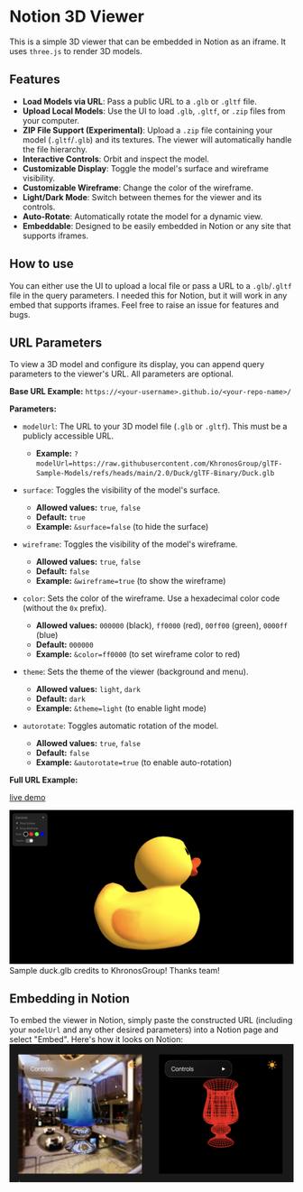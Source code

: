 # Notion 3D Viewer

This is a simple 3D viewer that can be embedded in Notion as an iframe. It uses `three.js` to render 3D models.

## Features

- **Load Models via URL**: Pass a public URL to a `.glb` or `.gltf` file.
- **Upload Local Models**: Use the UI to load `.glb`, `.gltf`, or `.zip` files from your computer.
- **ZIP File Support (Experimental)**: Upload a `.zip` file containing your model (`.gltf`/`.glb`) and its textures. The viewer will automatically handle the file hierarchy.
- **Interactive Controls**: Orbit and inspect the model.
- **Customizable Display**: Toggle the model's surface and wireframe visibility.
- **Customizable Wireframe**: Change the color of the wireframe.
- **Light/Dark Mode**: Switch between themes for the viewer and its controls.
- **Auto-Rotate**: Automatically rotate the model for a dynamic view.
- **Embeddable**: Designed to be easily embedded in Notion or any site that supports iframes.

## How to use

You can either use the UI to upload a local file or pass a URL to a `.glb`/`.gltf` file in the query parameters. I needed this for Notion, but it will work in any embed that supports iframes. Feel free to raise an issue for features and bugs.

## URL Parameters

To view a 3D model and configure its display, you can append query parameters to the viewer's URL. All parameters are optional.

**Base URL Example:**
`https://<your-username>.github.io/<your-repo-name>/`

**Parameters:**

*   `modelUrl`: The URL to your 3D model file (`.glb` or `.gltf`). This must be a publicly accessible URL.
    *   **Example:** `?modelUrl=https://raw.githubusercontent.com/KhronosGroup/glTF-Sample-Models/refs/heads/main/2.0/Duck/glTF-Binary/Duck.glb`

*   `surface`: Toggles the visibility of the model's surface.
    *   **Allowed values:** `true`, `false`
    *   **Default:** `true`
    *   **Example:** `&surface=false` (to hide the surface)

*   `wireframe`: Toggles the visibility of the model's wireframe.
    *   **Allowed values:** `true`, `false`
    *   **Default:** `false`
    *   **Example:** `&wireframe=true` (to show the wireframe)

*   `color`: Sets the color of the wireframe. Use a hexadecimal color code (without the `0x` prefix).
    *   **Allowed values:** `000000` (black), `ff0000` (red), `00ff00` (green), `0000ff` (blue)
    *   **Default:** `000000`
    *   **Example:** `&color=ff0000` (to set wireframe color to red)

*   `theme`: Sets the theme of the viewer (background and menu).
    *   **Allowed values:** `light`, `dark`
    *   **Default:** `dark`
    *   **Example:** `&theme=light` (to enable light mode)

*   `autorotate`: Toggles automatic rotation of the model.
    *   **Allowed values:** `true`, `false`
    *   **Default:** `false`
    *   **Example:** `&autorotate=true` (to enable auto-rotation)

**Full URL Example:**

[live demo](https://abhinay1997.github.io/Notion3DViewer/?modelUrl=https://raw.GithubUserContent.com/DRx3D/glTF-Sample-Models/main/Models/GlassHurricaneCandleHolder/glTF-Binary/GlassHurricaneCandleHolder.glb&theme=dark&lighting=true&environment=true&autorotate=true)

![full screen](https://github.com/Abhinay1997/Notion3DViewer/blob/main/assets/full.png?raw=true)
Sample duck.glb credits to KhronosGroup! Thanks team!

## Embedding in Notion

To embed the viewer in Notion, simply paste the constructed URL (including your `modelUrl` and any other desired parameters) into a Notion page and select "Embed". Here's how it looks on Notion:
![notion](https://github.com/Abhinay1997/Notion3DViewer/blob/main/assets/lighting_added.png?raw=true)
